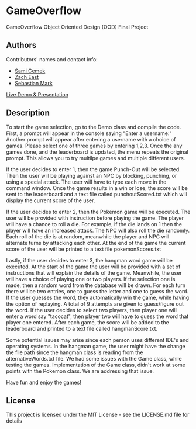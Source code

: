 # GameOverflow
GameOverflow Object Oriented Design (OOD) Final Project

## Authors

Contributors' names and contact info:

* [Sami Cemek](https://github.com/ascemek) 
* [Zach East](https://github.com/ZiongaB)
* [Sebastian Mark](https://github.com/SebastianMark32)

[Live Demo & Presentation](https://drive.google.com/file/d/17_Ne7JDdNLrVaTEhMLxoVUiNXbY4AZdW/view?usp=sharing) 

## Description

To start the game selection, go to the Demo class and compile the code. First, a prompt will appear in the console saying "Enter 
a username:" Another prompt will appear after entering a username with a choice of games. Please select one of three games by 
entering 1,2,3. Once the any games done, and the leaderboard is updated, the menu repeats the original prompt. This allows you to 
try multilpe games and multiple different users.

If the user decides to enter 1, then the game Punch-Out will be selected. Then the user will be playing against an NPC by blocking,
punching, or using a special attack. The user will have to type each move in the command window. Once the game results in a win or
lose, the score will be sent to the leaderboard and a text file called punchoutScored.txt which will display the current score of 
the user. 

If the user decides to enter 2, then the Pokémon game will be executed. The user will be provided with instruction before playing 
the game. The player will have a chance to roll a die. For example, if the die lands on 1 then the player will have an increased 
attack. The NPC will also roll the die randomly. Each roll of the die is at random, meanwhile the player and NPC will alternate 
turns by attacking each other. At the end of the game the current score of the user will be printed to a text file 
pokemonScores.txt

Lastly, if the user decides to enter 3, the hangman word game will be executed. At the start of the game the user will be provided 
with a set of instructions that will explain the details of the game. Meanwhile, the user will have a choice of playing one or two 
players. If the selection one is made, then a random word from the database will be drawn. For each turn there will be two entries, 
one to guess the letter and one to guess the word. If the user guesses the word, they automatically win the game, while having the 
option of replaying. A total of 9 attempts are given to guess/figure out the word. If the user decides to select two players, then 
player one will enter a word say "tacocat", then player two will have to guess the word that player one entered. After each game, 
the score will be added to the leaderboard and printed to a text file called hangmanScore.txt.

Some potential issues may arise since each person uses different IDE's and operating systems. In the hangman game, the user might 
have the change the file path since the hangman class is reading from the alternativeWords.txt file.
We had some issues with the Game class, while testing the games. Implementation of the Game class, didn't work at some points with 
the Pokemon class. We are addressing that issue.
 

Have fun and enjoy the games!

## License

This project is licensed under the MIT License - see the LICENSE.md file for details

